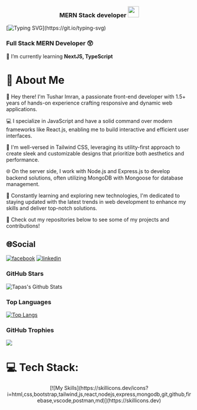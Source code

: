   <h3 align="center">MERN Stack developer <img src="https://media.giphy.com/media/WUlplcMpOCEmTGBtBW/giphy.gif" width="30"> </h3>
  
[![Typing SVG](https://readme-typing-svg.herokuapp.com?font=Fira+Code&weight=800&size=24&pause=1000&center=true&width=1000&lines=Hi+there+👋,+I+am+Tushar+Imran;+Welcome+to+My+Profile!;Over+1+years+of+programming+experience;Always+learning+new+things+;I+am+MERN+Stack+Developer+;)](https://git.io/typing-svg)

### Full Stack MERN Developer 😲

 🌱 I’m currently learning **NextJS, TypeScript**

# 📣 About Me
👋 Hey there! I'm Tushar Imran, a passionate front-end developer with 1.5+ years of hands-on experience crafting responsive and dynamic web applications.

💻 I specialize in JavaScript and have a solid command over modern frameworks like React.js, enabling me to build interactive and efficient user interfaces.

🎨 I'm well-versed in Tailwind CSS, leveraging its utility-first approach to create sleek and customizable designs that prioritize both aesthetics and performance.

🌐 On the server side, I work with Node.js and Express.js to develop backend solutions, often utilizing MongoDB with Mongoose for database management.

🔧 Constantly learning and exploring new technologies, I'm dedicated to staying updated with the latest trends in web development to enhance my skills and deliver top-notch solutions.

🚀 Check out my repositories below to see some of my projects and contributions!

## 🌐Social
[![facebook](https://camo.githubusercontent.com/6507b6af1fa0c23a32321b4594fe0f353fc56a2e6721ea67a5f51cd830c85b61/68747470733a2f2f696d672e736869656c64732e696f2f62616467652f46616365626f6f6b2d2532333138373746322e7376673f6c6f676f3d46616365626f6f6b266c6f676f436f6c6f723d7768697465)](https://www.facebook.com/profile.php?id=100009068730323)
[![linkedin](https://camo.githubusercontent.com/f17ba9730c27e5f1230325b94c8b68bbf3115d32650866f6e3d0ade68201beea/68747470733a2f2f696d672e736869656c64732e696f2f62616467652f4c696e6b6564496e2d2532333030373742352e7376673f6c6f676f3d6c696e6b6564696e266c6f676f436f6c6f723d7768697465)](https://www.linkedin.com/in/tushar454/)
### GitHub Stars

![Tapas's Github Stats](https://github-readme-stats.vercel.app/api?username=tushar-454&show_icons=true&theme=radical)

### Top Languages

[![Top Langs](https://github-readme-stats.vercel.app/api/top-langs/?username=tushar-454&layout=compact)](https://github.com/anuraghazra/github-readme-stats)


### GitHub Trophies

<img src="https://github-profile-trophy.vercel.app/?username=tushar-454&theme=juicyfresh&no-bg=true" />

# 💻 Tech Stack:
<p align="center">[![My Skills](https://skillicons.dev/icons?i=html,css,bootstrap,tailwind,js,react,nodejs,express,mongodb,git,github,firebase,vscode,postman,md)](https://skillicons.dev)</p>



